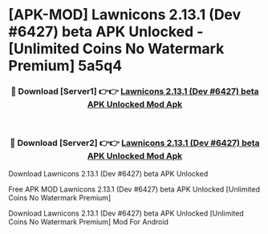 # [APK-MOD] Lawnicons 2.13.1 (Dev #6427) beta APK Unlocked - [Unlimited Coins No Watermark Premium] 5a5q4



<div align="center">
<h3>🔴 Download [Server1] 👉👉 <a href="https://momento.my/?title=Lawnicons_2.13.1_(Dev_#6427)_beta_APK_Unlocked">Lawnicons 2.13.1 (Dev #6427) beta APK Unlocked Mod Apk</a></h3><br>

<h3>🔴 Download [Server2] 👉👉 <a href="https://momento.my/?title=Lawnicons_2.13.1_(Dev_#6427)_beta_APK_Unlocked">Lawnicons 2.13.1 (Dev #6427) beta APK Unlocked Mod Apk</a></h3>
</div>



Download Lawnicons 2.13.1 (Dev #6427) beta APK Unlocked 

Free APK MOD Lawnicons 2.13.1 (Dev #6427) beta APK Unlocked [Unlimited Coins No Watermark Premium]

Download Lawnicons 2.13.1 (Dev #6427) beta APK Unlocked [Unlimited Coins No Watermark Premium] Mod For Android
